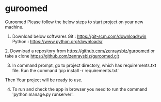 # guroomed

Guroomed
Please follow the below steps to start project on your new machine.

1. Download below softwares
Git : https://git-scm.com/download/win
Python : https://www.python.org/downloads/

​2. Download a repository from https://github.com/zenraysbiz/guroomed
or take a clone https://github.com/zenraysbiz/guroomed.git 

3. In command prompt, go to project directory, which has requirements.txt file. Run the command 'pip install -r requirements.txt'

Then Your project will be ready to use.

4. To run and check the app in browser you need to run the command 'python manage.py runserver'.